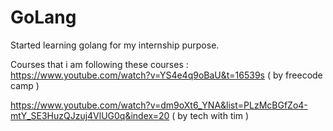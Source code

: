 # GoLang
Started learning golang for my internship purpose. 

Courses that i am following these courses : 
https://www.youtube.com/watch?v=YS4e4q9oBaU&t=16539s ( by freecode camp )

https://www.youtube.com/watch?v=dm9oXt6_YNA&list=PLzMcBGfZo4-mtY_SE3HuzQJzuj4VlUG0q&index=20 ( by tech with tim )
